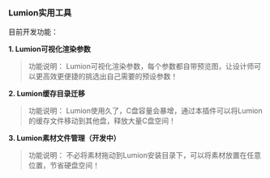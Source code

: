 ### Lumion实用工具

目前开发功能：

**1. Lumion可视化渲染参数**

> 功能说明：
>  Lumion可视化渲染参数，每个参数都自带预览图，让设计师可以更高效更便捷的挑选出自己需要的预设参数！

**2. Lumion缓存目录迁移**

> 功能说明：
>  Lumion使用久了，C盘容量会暴增，通过本插件可以将Lumion的缓存文件移动到其他盘，释放大量C盘空间！

**3. Lumion素材文件管理（开发中）**

> 功能说明：
>  不必将素材拖动到Lumion安装目录下，可以将素材放置在任意位置，节省硬盘空间！
